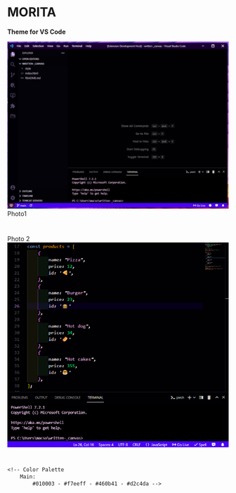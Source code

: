 # **MORITA**

**Theme for VS Code**

![](2022-01-28-18-38-15.png)
Photo1
#

Photo 2
![](2022-01-28-18-50-59.png)

#

    <!-- Color Palette
        Main: 
            #010003 - #f7eeff - #460b41 - #d2c4da -->